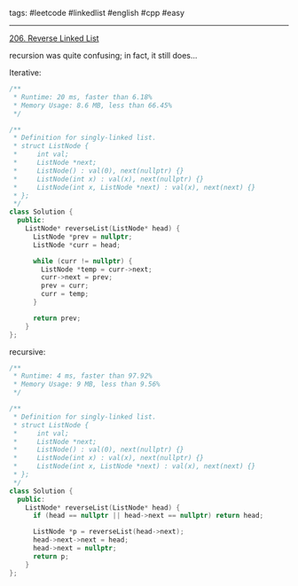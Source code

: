 tags: #leetcode #linkedlist #english #cpp #easy

<hr />

[206. Reverse Linked List](https://leetcode.com/problems/reverse-linked-list/)

recursion was quite confusing; in fact, it still does...

Iterative:
```cpp
/**
 * Runtime: 20 ms, faster than 6.18%
 * Memory Usage: 8.6 MB, less than 66.45%
 */

/**
 * Definition for singly-linked list.
 * struct ListNode {
 *     int val;
 *     ListNode *next;
 *     ListNode() : val(0), next(nullptr) {}
 *     ListNode(int x) : val(x), next(nullptr) {}
 *     ListNode(int x, ListNode *next) : val(x), next(next) {}
 * };
 */
class Solution {
  public:
    ListNode* reverseList(ListNode* head) {
      ListNode *prev = nullptr;
      ListNode *curr = head;

      while (curr != nullptr) {
        ListNode *temp = curr->next;
        curr->next = prev;
        prev = curr;
        curr = temp;
      }

      return prev;
    }
};
```

recursive:
```cpp
/**
 * Runtime: 4 ms, faster than 97.92%
 * Memory Usage: 9 MB, less than 9.56%
 */

/**
 * Definition for singly-linked list.
 * struct ListNode {
 *     int val;
 *     ListNode *next;
 *     ListNode() : val(0), next(nullptr) {}
 *     ListNode(int x) : val(x), next(nullptr) {}
 *     ListNode(int x, ListNode *next) : val(x), next(next) {}
 * };
 */
class Solution {
  public:
    ListNode* reverseList(ListNode* head) {
      if (head == nullptr || head->next == nullptr) return head;

      ListNode *p = reverseList(head->next);
      head->next->next = head;
      head->next = nullptr;
      return p;
    }
};
```

